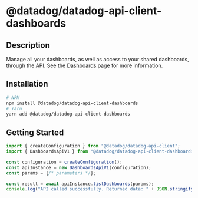 # @datadog/datadog-api-client-dashboards

## Description

Manage all your dashboards, as well as access to your shared dashboards, through the API. See the [Dashboards page](https://docs.datadoghq.com/dashboards/) for more information.

## Installation

```sh
# NPM
npm install @datadog/datadog-api-client-dashboards
# Yarn
yarn add @datadog/datadog-api-client-dashboards
```

## Getting Started
```ts
import { createConfiguration } from "@datadog/datadog-api-client";
import { DashboardsApiV1 } from "@datadog/datadog-api-client-dashboards";

const configuration = createConfiguration();
const apiInstance = new DashboardsApiV1(configuration);
const params = {/* parameters */};

const result = await apiInstance.listDashboards(params);
console.log("API called successfully. Returned data: " + JSON.stringify(result));
```